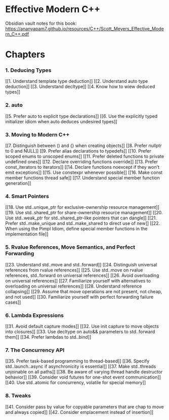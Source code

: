 # Effective Modern C++

Obsidian vault notes for this book:
https://ananyapam7.github.io/resources/C++/Scott_Meyers_Effective_Modern_C++.pdf

# Chapters 
### 1. Deducing Types 
[[1. Understand template type deduction]]
[[2. Understand auto type deduction]]
[[3. Understand decltype]]
[[4. Know how to wiew deduced types]]

### 2. auto
[[5. Prefer auto to explicit type declarations]]
[[6. Use the explicitly typed initializer idiom when auto deduces undesired types]]

### 3. Moving to Modern C++
[[7. Distinguish between ()  and {} when creating objects]]
[[8. Prefer nullptr to 0 and NULL]]
[[9. Prefer alias declarations to typedefs]]
[[10. Prefer scoped enums to unscoped enums]]
[[11. Prefer deleted functions to private undefined ones]]
[[12. Declare overriding functions override]]
[[13. Prefer const_iterators to iterators]]
[[14. Declare functions noexcept if they won't emit exceptions]]
[[15. Use constexpr whenever possible]]
[[16. Make const member functions thread safe]]
[[17. Understand special member function generation]]

### 4. Smart Pointers
[[18. Use std..unique_ptr for exclusive-ownership resource management]]
[[19. Use std..shared_ptr for share-ownership resource management]]
[[20. Use std..weak_ptr for std..shared_ptr-like pointers that can dangle]]
[[21. Prefer std..make_unique and std..make_shared to direct use of new]]
[[22. When using the Pimpl Idiom, define special member functions in the implementation file]]

### 5. Rvalue References, Move Semantics, and Perfect Forwarding 
[[23. Understand std..move and std..forward]]
[[24. Distinguish universal references from rvalue references]]
[[25. Use std..move on rvalue references, std..forward on universal references]]
[[26. Avoid overloading on universal references]]
[[27. Familiarize yourself with alternatives to overloading on universal references]]
[[28. Understand reference collapsing]]
[[29. Assume that move operations are not present, not cheap, and not used]]
[[30. Familiarize yourself with perfect forwarding failure cases]]

### 6. Lambda Expressions
[[31. Avoid default capture modes]]
[[32. Use init capture to move objects into closures]]
[[33. Use decltype on auto&& parameters to std..forward them]]
[[34. Prefer lambdas to std..bind]]

### 7. The Concurrency API
[[35. Prefer task-based programming to thread-based]]
[[36. Specify std..launch..async if asynchronicity is essential]]
[[37. Make std..threads unjoinable on all paths]]
[[38. Be aware of varying thread handle destructor behavior]]
[[39. Consider void futures for one-shot event communication]]
[[40. Use std..atomic for concurrency, volatile for special memory]]

### 8. Tweaks
[[41. Consider pass by value for copyable parameters that are chap to move and always copied]]
[[42. Consider emplacement instead of insertion]]
